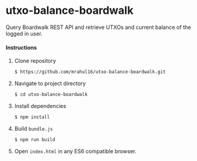 # utxo-balance-boardwalk

Query Boardwalk REST API and retrieve UTXOs and current balance of the logged in user.

#### Instructions
1. Clone repository
    ```sh
    $ https://github.com/mrahul16/utxo-balance-boardwalk.git
    ```
2. Navigate to project directory
    ```sh
    $ cd utxo-balance-boardwalk
    ```
3. Install dependencies
    ```sh
    $ npm install
    ```
4. Build `bundle.js`
    ```sh
    $ npm run build
    ```
5. Open `index.html` in any ES6 compatible browser.